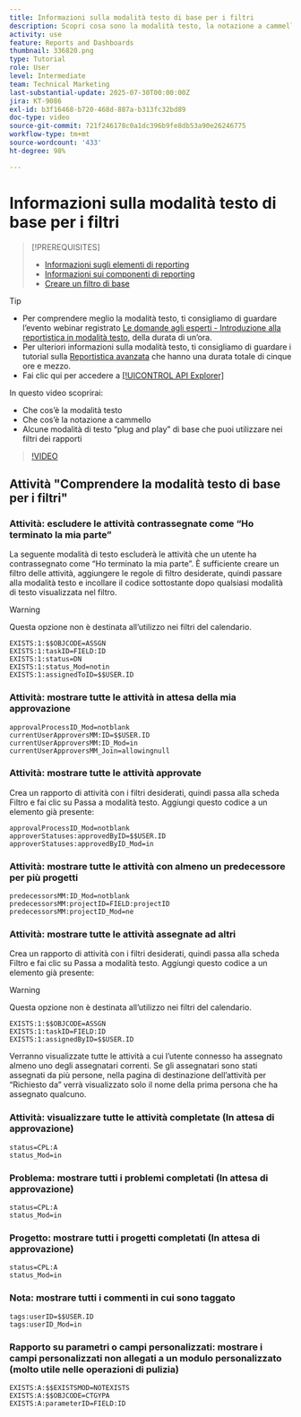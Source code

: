 ```yaml
---
title: Informazioni sulla modalità testo di base per i filtri
description: Scopri cosa sono la modalità testo, la notazione a cammello e alcune modalità testo “plug and play” di base che puoi utilizzare nei filtri dei rapporti in Workfront.
activity: use
feature: Reports and Dashboards
thumbnail: 336820.png
type: Tutorial
role: User
level: Intermediate
team: Technical Marketing
last-substantial-update: 2025-07-30T00:00:00Z
jira: KT-9086
exl-id: b3f16468-b720-468d-887a-b313fc32bd89
doc-type: video
source-git-commit: 721f246178c0a1dc396b9fe8db53a90e26246775
workflow-type: tm+mt
source-wordcount: '433'
ht-degree: 98%

---
```


# Informazioni sulla modalità testo di base per i filtri

>[!PREREQUISITES]
>
>* [Informazioni sugli elementi di reporting](https://experienceleague.adobe.com/docs/workfront-learn/tutorials-workfront/reporting/basic-reporting/reporting-elements.html?lang=it)
>* [Informazioni sui componenti di reporting](https://experienceleague.adobe.com/docs/workfront-learn/tutorials-workfront/reporting/basic-reporting/reporting-components.html?lang=it)
>* [Creare un filtro di base](https://experienceleague.adobe.com/docs/workfront-learn/tutorials-workfront/reporting/intermediate-reporting/basic-text-mode-for-filters.html?lang=it)


>[!TIP]
>
>* Per comprendere meglio la modalità testo, ti consigliamo di guardare l’evento webinar registrato [Le domande agli esperti - Introduzione alla reportistica in modalità testo](https://experienceleague.adobe.com/docs/workfront-events/events/reporting-and-dashboards/introduction-to-text-mode-reporting.html?lang=it), della durata di un’ora.
>* Per ulteriori informazioni sulla modalità testo, ti consigliamo di guardare i tutorial sulla [Reportistica avanzata](https://experienceleague.adobe.com/docs/workfront-learn/tutorials-workfront/reporting/advanced-reporting/welcome-to-advanced-reporting.html?lang=it) che hanno una durata totale di cinque ore e mezzo.
>* Fai clic qui per accedere a [[!UICONTROL API Explorer]](https://developer.adobe.com/workfront/api-explorer/)


In questo video scoprirai:

* Che cos’è la modalità testo
* Che cos’è la notazione a cammello
* Alcune modalità di testo “plug and play” di base che puoi utilizzare nei filtri dei rapporti

>[!VIDEO](https://video.tv.adobe.com/v/336820/?quality=12&learn=on)

## Attività &quot;Comprendere la modalità testo di base per i filtri&quot;


### Attività: escludere le attività contrassegnate come “Ho terminato la mia parte”

La seguente modalità di testo escluderà le attività che un utente ha contrassegnato come “Ho terminato la mia parte”. È sufficiente creare un filtro delle attività, aggiungere le regole di filtro desiderate, quindi passare alla modalità testo e incollare il codice sottostante dopo qualsiasi modalità di testo visualizzata nel filtro.


>[!WARNING]
>
> Questa opzione non è destinata all’utilizzo nei filtri del calendario.

```
EXISTS:1:$$OBJCODE=ASSGN  
EXISTS:1:taskID=FIELD:ID  
EXISTS:1:status=DN  
EXISTS:1:status_Mod=notin  
EXISTS:1:assignedToID=$$USER.ID 
```

### Attività: mostrare tutte le attività in attesa della mia approvazione

```
approvalProcessID_Mod=notblank
currentUserApproversMM:ID=$$USER.ID
currentUserApproversMM:ID_Mod=in
currentUserApproversMM_Join=allowingnull
```

### Attività: mostrare tutte le attività approvate

Crea un rapporto di attività con i filtri desiderati, quindi passa alla scheda Filtro e fai clic su Passa a modalità testo. Aggiungi questo codice a un elemento già presente:

```
approvalProcessID_Mod=notblank
approverStatuses:approvedByID=$$USER.ID
approverStatuses:approvedByID_Mod=in
```

### Attività: mostrare tutte le attività con almeno un predecessore per più progetti

```
predecessorsMM:ID_Mod=notblank
predecessorsMM:projectID=FIELD:projectID
predecessorsMM:projectID_Mod=ne
```

### Attività: mostrare tutte le attività assegnate ad altri

Crea un rapporto di attività con i filtri desiderati, quindi passa alla scheda Filtro e fai clic su Passa a modalità testo. Aggiungi questo codice a un elemento già presente:

>[!WARNING]
> 
> Questa opzione non è destinata all’utilizzo nei filtri del calendario.

```
EXISTS:1:$$OBJCODE=ASSGN
EXISTS:1:taskID=FIELD:ID
EXISTS:1:assignedByID=$$USER.ID
```

Verranno visualizzate tutte le attività a cui l’utente connesso ha assegnato almeno uno degli assegnatari correnti. Se gli assegnatari sono stati assegnati da più persone, nella pagina di destinazione dell’attività per “Richiesto da” verrà visualizzato solo il nome della prima persona che ha assegnato qualcuno.

### Attività: visualizzare tutte le attività completate (In attesa di approvazione)

```
status=CPL:A
status_Mod=in
```


### Problema: mostrare tutti i problemi completati (In attesa di approvazione)

```
status=CPL:A
status_Mod=in
```


### Progetto: mostrare tutti i progetti completati (In attesa di approvazione)

```
status=CPL:A
status_Mod=in
```


### Nota: mostrare tutti i commenti in cui sono taggato

```
tags:userID=$$USER.ID
tags:userID_Mod=in
```


### Rapporto su parametri o campi personalizzati: mostrare i campi personalizzati non allegati a un modulo personalizzato (molto utile nelle operazioni di pulizia)

```
EXISTS:A:$$EXISTSMOD=NOTEXISTS
EXISTS:A:$$OBJCODE=CTGYPA
EXISTS:A:parameterID=FIELD:ID
```
